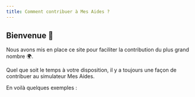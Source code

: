 ```yaml
---
title: Comment contribuer à Mes Aides ?
---
```

## Bienvenue 👋

Nous avons mis en place ce site pour faciliter la contribution du plus grand nombre 🌍.

Quel que soit le temps à votre disposition, il y a toujours une façon de contribuer au simulateur Mes Aides.

En voilà quelques exemples&nbsp;:
